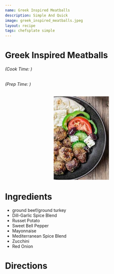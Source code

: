 ```yaml
---
name: Greek Inspired Meatballs
description: Simple And Quick
image: greek_inspired_meatballs.jpeg
layout: recipe
tags: chefsplate simple
---
```


<div class="w-full text-center">
    <h1>Greek Inspired Meatballs</h1>
    <h6>(Cook Time: )</h6>
    <h6>(Prep Time: )</h6>
</div>

<p align="center" width="100%">
    <img src="/assets/images/greek_inspired_meatballs.jpeg"  alt="Greek Inspired Meatballs" style="display: block; max-width:700px; max-height:700px; width: auto; height: auto;" />
</p>  

<div class="lg:flex lg:w-[1024px] mx-auto">
<div class="block min-w-max w-3/12">
<h1>Ingredients</h1>
<ul>
<li>ground beef/ground turkey</li>
<li>Dill-Garlic Spice Blend</li>
<li>Russet Potato</li>
<li>Sweet Bell Pepper</li>
<li>Mayonnaise</li>
<li>Mediterranean Spice Blend</li>
<li>Zucchini</li>
<li>Red Onion</li>
</ul>
</div>

<div class="block lg:ml-12 w-7/12">
<h1>Directions</h1>
</div>
</div>

